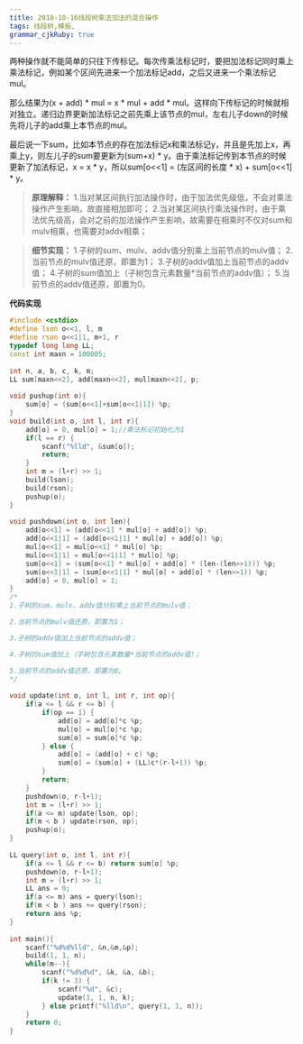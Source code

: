 ```yaml
---
title: 2018-10-16线段树乘法加法的混合操作
tags: 线段树,模板,
grammar_cjkRuby: true
---
```



两种操作就不能简单的只往下传标记。每次传乘法标记时，要把加法标记同时乘上乘法标记，例如某个区间先进来一个加法标记add，之后又进来一个乘法标记mul。

那么结果为(x + add) * mul = x * mul + add * mul。这样向下传标记的时候就相对独立。递归边界更新加法标记之前先乘上该节点的mul，左右儿子down的时候先将儿子的add乘上本节点的mul。

最后说一下sum，比如本节点的存在加法标记x和乘法标记y，并且是先加上x，再乘上y，则左儿子的sum要更新为(sum+x) * y。由于乘法标记传到本节点的时候更新了加法标记，x = x * y，所以sum[o<<1] = (左区间的长度 * x) + sum[o<<1] * y。

>**原理解释：**
>1.当对某区间执行加法操作时，由于加法优先级低，不会对乘法操作产生影响，故直接相加即可；
>2.当对某区间执行乘法操作时，由于乘法优先级高，会对之前的加法操作产生影响，故需要在相乘时不仅对sum和mulv相乘，也需要对addv相乘；

>**细节实现：**
>1.子树的sum、mulv、addv值分别乘上当前节点的mulv值；
>2.当前节点的mulv值还原，即置为1；
3.子树的addv值加上当前节点的addv值；
4.子树的sum值加上（子树包含元素数量*当前节点的addv值）；
5.当前节点的addv值还原，即置为0。

**代码实现**
```cpp
#include <cstdio>
#define lson o<<1, l, m
#define rson o<<1|1, m+1, r
typedef long long LL;
const int maxn = 100005;
 
int n, a, b, c, k, m;
LL sum[maxn<<2], add[maxn<<2], mul[maxn<<2], p;
 
void pushup(int o){
    sum[o] = (sum[o<<1]+sum[o<<1|1]) %p;
}
void build(int o, int l, int r){
    add[o] = 0, mul[o] = 1;//乘法标记初始化为1 
    if(l == r) {
        scanf("%lld", &sum[o]);
        return;
    }
    int m = (l+r) >> 1;
    build(lson);
    build(rson);
    pushup(o);
}
 
void pushdown(int o, int len){
    add[o<<1] = (add[o<<1] * mul[o] + add[o]) %p;
    add[o<<1|1] = (add[o<<1|1] * mul[o] + add[o]) %p;
    mul[o<<1] = mul[o<<1] * mul[o] %p;
    mul[o<<1|1] = mul[o<<1|1] * mul[o] %p;
    sum[o<<1] = (sum[o<<1] * mul[o] + add[o] * (len-(len>>1))) %p;
    sum[o<<1|1] = (sum[o<<1|1] * mul[o] + add[o] * (len>>1)) %p;
    add[o] = 0, mul[o] = 1;
}
/*
1.子树的sum、mulv、addv值分别乘上当前节点的mulv值；

2.当前节点的mulv值还原，即置为1；

3.子树的addv值加上当前节点的addv值；

4.子树的sum值加上（子树包含元素数量*当前节点的addv值）；

5.当前节点的addv值还原，即置为0。
*/ 
 
void update(int o, int l, int r, int op){
    if(a <= l && r <= b) {
        if(op == 1) {
            add[o] = add[o]*c %p;
            mul[o] = mul[o]*c %p;
            sum[o] = sum[o]*c %p;
        } else {
            add[o] = (add[o] + c) %p;
            sum[o] = (sum[o] + (LL)c*(r-l+1)) %p;
        }
        return;
    }
    pushdown(o, r-l+1);
    int m = (l+r) >> 1;
    if(a <= m) update(lson, op);
    if(m < b ) update(rson, op);
    pushup(o);
}
 
LL query(int o, int l, int r){
    if(a <= l && r <= b) return sum[o] %p;
    pushdown(o, r-l+1);
    int m = (l+r) >> 1;
    LL ans = 0;
    if(a <= m) ans = query(lson);
    if(m < b ) ans += query(rson);
    return ans %p;
}
 
int main(){
    scanf("%d%d%lld", &n,&m,&p);
    build(1, 1, n);
    while(m--){
        scanf("%d%d%d", &k, &a, &b);
        if(k != 3) {
            scanf("%d", &c);
            update(1, 1, n, k);
        } else printf("%lld\n", query(1, 1, n));
    }
    return 0;
}
```